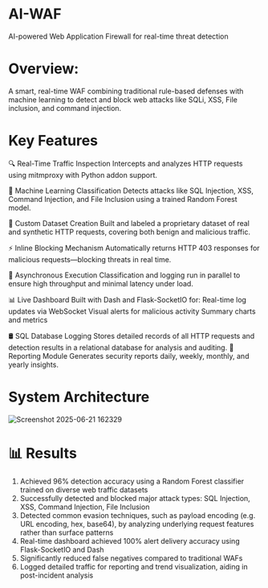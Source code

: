 # AI-WAF
AI-powered Web Application Firewall for real-time threat detection
# Overview:
A smart, real-time WAF combining traditional rule-based defenses with machine learning to detect and block web attacks like SQLi, XSS, File inclusion, and command injection.
# Key Features
🔍 Real-Time Traffic Inspection Intercepts and analyzes HTTP requests using mitmproxy with Python addon support.

🧠 Machine Learning Classification Detects attacks like SQL Injection, XSS, Command Injection, and File Inclusion using a trained Random Forest model.

📁 Custom Dataset Creation Built and labeled a proprietary dataset of real and synthetic HTTP requests, covering both benign and malicious traffic.

⚡ Inline Blocking Mechanism Automatically returns HTTP 403 responses for malicious requests—blocking threats in real time.

🔄 Asynchronous Execution Classification and logging run in parallel to ensure high throughput and minimal latency under load.

📊 Live Dashboard Built with Dash and Flask-SocketIO for:
          Real-time log updates via WebSocket 
          Visual alerts for malicious activity
          Summary charts and metrics
          
🛢️ SQL Database Logging Stores detailed records of all HTTP requests and detection results in a relational database for analysis and auditing.
🧾 Reporting Module Generates security reports daily, weekly, monthly, and yearly insights. 
# System Architecture 
![Screenshot 2025-06-21 162329](https://github.com/user-attachments/assets/931910b4-35c0-4d0d-9564-0f7452b4f959)
# 📊 Results
1. Achieved 96% detection accuracy using a Random Forest classifier trained on diverse web traffic datasets
2. Successfully detected and blocked major attack types:
       SQL Injection, XSS, Command Injection, File Inclusion
3. Detected common evasion techniques, such as payload encoding (e.g. URL encoding, hex, base64), by analyzing underlying request features rather than surface patterns
4. Real-time dashboard achieved 100% alert delivery accuracy using Flask-SocketIO and Dash
5. Significantly reduced false negatives compared to traditional WAFs
6. Logged detailed traffic for reporting and trend visualization, aiding in post-incident analysis
